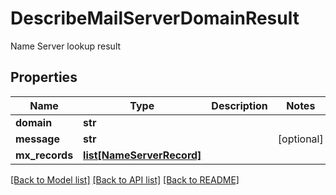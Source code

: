 # DescribeMailServerDomainResult

Name Server lookup result
## Properties
Name | Type | Description | Notes
------------ | ------------- | ------------- | -------------
**domain** | **str** |  | 
**message** | **str** |  | [optional] 
**mx_records** | [**list[NameServerRecord]**](NameServerRecord.md) |  | 

[[Back to Model list]](../README.md#documentation-for-models) [[Back to API list]](../README.md#documentation-for-api-endpoints) [[Back to README]](../README.md)


